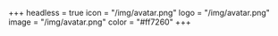 +++
headless = true
icon = "/img/avatar.png"
logo = "/img/avatar.png"
image = "/img/avatar.png"
color = "#ff7260"
+++

